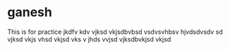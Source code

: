 # ganesh
This is for practice 
 jkdfv kdv  vjksd vkjsdbvbsd vsdvsvhbsv
hjvdsdvsdv sd vjksd vkjs vhsd vkjsd vks v
 jhds vvjsd vjksdbvkjsd vkjsd